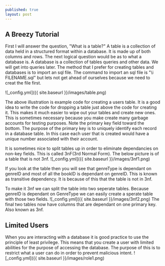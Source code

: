 ```yaml
---
published: true
layout: post
---
```

## A Breezy Tutorial

First I will answer the question, "What is a table?" A table is a collection of data held in a structured format within a database. It is made up of both columns and rows. The next logical question would be as to what a database is.  A database is a collection of tables queries and other data.  We will get into queries later. The method that I prefer for creating tables and databases is to import an sql file. The command to import an sql file is 
"\i FILENAME.sql" but lets not get ahead of ourselves because we need to creat the file first.

![_config.yml]({{ site.baseurl }}/images/table.png)

The above illustration is example code for creating a users table. It is a good idea to write the code for dropping a 
table just above the code for creating it.  This makes it much easier to wipe out your tables and create new ones.  This is sometimes necessary because you make create many garbage accounts for testing purposes.  Note the primary key field toward the bottom.  The purpose of the primary key is to uniquely identify each record in a database table.  In this case each user that is created would have a unique number associated with their account.


It is sometimes nice to split tables up in order to eliminate dependancies on non-key fields.  This is called 3nF(3rd Normal Form).  The below picture is of a table that is not 3nf.
![_config.yml]({{ site.baseurl }}/images/3nf1.png)

If you look at the table then you will see that genreType is dependant on genreID and most of all the bookID is dependant on genreID. This is known as transitive dependency. It is because of this that the table is not in 3nf.  

To make it 3nf we can split the table into two seperate tables.  Because genreID is dependant on GenreType we can easily create a sperate table with those two fields.
![_config.yml]({{ site.baseurl }}/images/3nf2.png)
The final two tables now have columns that are dependant on one primary key. Also known as 3nf.


## Limited Users

When you are interacting with a database it is good practice to use the principle of least privilege.
This means that you create a user with limited abilities for the purpose of accessing the database.  The purpose of this is to restrict what a user can do in order to prevent malicious intent.
![_config.yml]({{ site.baseurl }}/images/role1.png)


